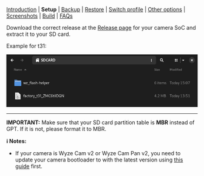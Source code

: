 [Introduction](README.md) | **Setup** | [Backup](README_backup.md) | [Restore](README_restore.md) | [Switch profile](README_switch_profile.md) | [Other options](README_other_options.md) | [Screenshots](README_screenshots.md) | [Build](README_build.md) | [FAQs](README_FAQs.md)




Download the correct release at the [Release page](https://github.com/archandanime/wz_flash-helper/releases/latest) for your camera SoC and extract it to your SD card.

Example for t31:

![Alt text](https://raw.githubusercontent.com/archandanime/wz_flash-helper/main/images/setup_01.png)

-----
**IMPORTANT:** Make sure that your SD card partition table is **MBR** instead of GPT. If it is not, please format it to MBR.

**ℹ️ Notes:**
- If your camera is Wyze Cam v2 or Wyze Cam Pan v2, you need to update your camera bootloader to with the latest version using [this guide](https://github.com/gtxaspec/wz_mini_hacks/wiki/Setup-&-Installation) first.
